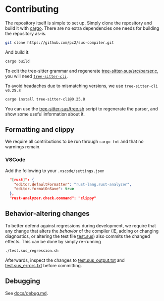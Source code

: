 
# Contributing
The repository itself is simple to set up. Simply clone the repository and build it with [cargo](https://doc.rust-lang.org/cargo/getting-started/installation.html). 
There are no extra dependencies one needs for building the repository as-is. 

```sh
git clone https://github.com/pc2/sus-compiler.git
```

And build it:
```sh
cargo build
```

To edit the tree-sitter grammar and regenerate [tree-sitter-sus/src/parser.c](./tree-sitter_sus/src/parser.c), you will need [`tree-sitter-cli`](https://docs.rs/tree-sitter-cli/latest/tree_sitter_cli/). 

To avoid headaches due to mismatching versions, we use `tree-sitter-cli v0.25.8`
```sh
cargo install tree-sitter-cli@0.25.8
```

You can use the [tree-sitter-sus/tree.sh](tree-sitter-sus/tree.sh) script to regenerate the parser, and show some useful information about it. 

## Formatting and clippy
We require all contributions to be run through `cargo fmt` and that no warnings remain. 

### VSCode
Add the following to your `.vscode/settings.json`
```json
  "[rust]": {
    "editor.defaultFormatter": "rust-lang.rust-analyzer",
    "editor.formatOnSave": true
  },
  "rust-analyzer.check.command": "clippy"
```

## Behavior-altering changes
To better defend against regressions during development, we require that any change that alters the _behavior_ of the compiler (IE, adding or changing diagnostics, or altering the test file [test.sus](test.sus)) also commits the changed effects. 
This can be done by simply re-running 
```sh
./test.sus_regression.sh
```
Afterwards, inspect the changes to [test.sus_output.txt](./test.sus_output.txt) and [test.sus_errors.txt](./test.sus_errors.txt) before committing. 

## Debugging
See [docs/debug.md](docs/debug.md).
